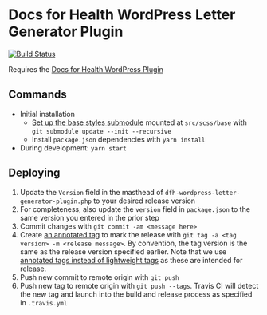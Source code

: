 # Docs for Health WordPress Letter Generator Plugin

[![Build Status](https://app.travis-ci.com/docsforhealth/dfh-wordpress-letter-generator-plugin.svg?branch=master)](https://app.travis-ci.com/docsforhealth/dfh-wordpress-letter-generator-plugin)

Requires the [Docs for Health WordPress Plugin](https://github.com/docsforhealth/dfh-wordpress-plugin)

## Commands

- Initial installation
    + [Set up the base styles submodule](https://git-scm.com/book/en/v2/Git-Tools-Submodules) mounted at `src/scss/base` with `git submodule update --init --recursive`
    + Install `package.json` dependencies with `yarn install`
- During development: `yarn start`

## Deploying

1. Update the `Version` field in the masthead of `dfh-wordpress-letter-generator-plugin.php` to your desired release version
2. For completeness, also update the `version` field in `package.json` to the same version you entered in the prior step
3. Commit changes with `git commit -am <message here>`
4. Create [an annotated tag](https://git-scm.com/book/en/v2/Git-Basics-Tagging) to mark the release with `git tag -a <tag version> -m <release message>`. By convention, the tag version is the same as the release version specified earlier. Note that we use [annotated tags instead of lightweight tags](https://stackoverflow.com/a/25996877) as these are intended for release.
5. Push new commit to remote origin with `git push`
6. Push new tag to remote origin with `git push --tags`. Travis CI will detect the new tag and launch into the build and release process as specified in `.travis.yml`
